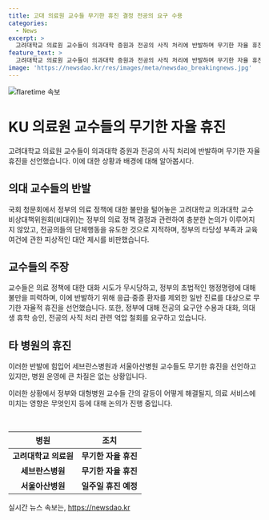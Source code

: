 ```yaml
---
title: 고대 의료원 교수들 무기한 휴진 결정 전공의 요구 수용
categories:
  - News
excerpt: >
  고려대학교 의료원 교수들이 의과대학 증원과 전공의 사직 처리에 반발하며 무기한 자율 휴진을 선언했다. 정부의 일방적 결정과 전공의에 대한 억압을 비판하고, 환자 안전을 고려한 이유로 응급·중증 환자 진료는 이어간다고 밝혔다. 대형병원 교수들의 집단 휴진으로 인한 의료 운영 차질도 소개된다. 정부에 대한 요구안과 대화를 강조하며, 의료 정책에 대한 반발이 계속되고 있다. (150자)
feature_text: >
  고려대학교 의료원 교수들이 의과대학 증원과 전공의 사직 처리에 반발하며 무기한 자율 휴진을 선언했다. 정부의 일방적 결정과 전공의에 대한 억압을 비판하고, 환자 안전을 고려한 이유로 응급·중증 환자 진료는 이어간다고 밝혔다. 대형병원 교수들의 집단 휴진으로 인한 의료 운영 차질도 소개된다. 정부에 대한 요구안과 대화를 강조하며, 의료 정책에 대한 반발이 계속되고 있다. (150자)
image: 'https://newsdao.kr/res/images/meta/newsdao_breakingnews.jpg'
---
```


<p><img src="https://newsdao.kr/res/images/meta/newsdao_breakingnews.jpg" alt="flaretime 속보" /></p>

<h1>KU 의료원 교수들의 무기한 자율 휴진</h1>

<p>고려대학교 의료원 교수들이 의과대학 증원과 전공의 사직 처리에 반발하며 무기한 자율 휴진을 선언했습니다. 이에 대한 상황과 배경에 대해 알아봅시다.</p>

<h2>의대 교수들의 반발</h2>

<p>국회 청문회에서 정부의 의료 정책에 대한 불만을 털어놓은 고려대학교 의과대학 교수 비상대책위원회(비대위)는 정부의 의료 정책 결정과 관련하여 충분한 논의가 이루어지지 않았고, 전공의들의 단체행동을 유도한 것으로 지적하며, 정부의 타당성 부족과 교육 여건에 관한 피상적인 대안 제시를 비판했습니다.</p>

<h2>교수들의 주장</h2>

<p>교수들은 의료 정책에 대한 대화 시도가 무시당하고, 정부의 초법적인 행정명령에 대해 불만을 피력하며, 이에 반발하기 위해 응급·중증 환자를 제외한 일반 진료를 대상으로 무기한 자율적 휴진을 선언했습니다. 또한, 정부에 대해 전공의 요구안 수용과 대화, 의대생 휴학 승인, 전공의 사직 처리 관련 억압 철회를 요구하고 있습니다.</p>

<h2>타 병원의 휴진</h2>

<p>이러한 반발에 힘입어 세브란스병원과 서울아산병원 교수들도 무기한 휴진을 선언하고 있지만, 병원 운영에 큰 차질은 없는 상황입니다.</p>

<p>이러한 상황에서 정부와 대형병원 교수들 간의 갈등이 어떻게 해결될지, 의료 서비스에 미치는 영향은 무엇인지 등에 대해 논의가 진행 중입니다.</p>

<p data-ke-size="size16">&nbsp;</p>

<table>
    <thead>
        <tr>
            <th style="text-align: center; height: 17px;"><b>병원</b></th>
            <th style="text-align: center; height: 17px;"><b>조치</b></th>
        </tr>
    </thead>
    <tbody>
        <tr>
            <td style="text-align: center; height: 17px;"><b>고려대학교 의료원</b></td>
            <td style="text-align: center; height: 17px;"><b>무기한 자율 휴진</b></td>
        </tr>
        <tr>
            <td style="text-align: center; height: 17px;"><b>세브란스병원</b></td>
            <td style="text-align: center; height: 17px;"><b>무기한 자율 휴진</b></td>
        </tr>
        <tr>
            <td style="text-align: center; height: 17px;"><b>서울아산병원</b></td>
            <td style="text-align: center; height: 17px;"><b>일주일 휴진 예정</b></td>
        </tr>
    </tbody>
</table>
실시간 뉴스 속보는, <a href="https://newsdao.kr" rel="dofollow">https://newsdao.kr</a>


